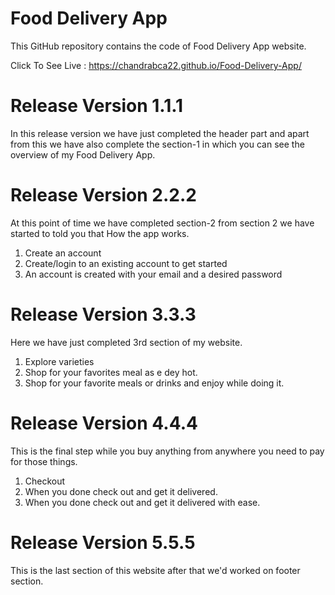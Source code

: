 # Food Delivery App

This GitHub repository contains the code of Food Delivery App website.

Click To See Live : https://chandrabca22.github.io/Food-Delivery-App/

# Release Version 1.1.1
In this release version we have just completed the header part and apart from this we have also complete the section-1 in which you can see the overview of my Food Delivery App.

# Release Version 2.2.2
At this point of time we have completed section-2 from section 2 we have started to told you that How the app works.

1. Create an account
2. Create/login to an existing account to get started
3. An account is created with your email and a desired password

# Release Version 3.3.3
Here we have just completed 3rd section of my website.

1. Explore varieties
2. Shop for your favorites meal as e dey hot.
3. Shop for your favorite meals or drinks and enjoy while doing it.

# Release Version 4.4.4
This is the final step while you buy anything from anywhere you need to pay for those things.

1. Checkout
2. When you done check out and get it delivered.
3. When you done check out and get it delivered with ease.

# Release Version 5.5.5
This is the last section of this website after that we'd worked on footer section. 